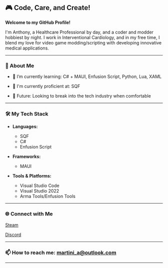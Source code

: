 ## 🎮 Code, Care, and Create!

**Welcome to my GitHub Profile!**

I'm Anthony, a Healthcare Professional by day, and a coder and modder hobbiest by night. I work in Interventional Cardiology, and in my free time, I blend my love for video game modding/scripting with developing innovative medical applications.

---

### 🚀 About Me

- 🌱 I’m currently learning: C# + MAUI, Enfusion Script, Python, Lua, XAML
- 🎯 I'm currently proficient at: SQF

- 🔮 Future: Looking to break into the tech industry when comfortable

---

### 🛠️ My Tech Stack

- **Languages:**  
  - SQF
  - C#
  - Enfusion Script
  
- **Frameworks:**  
  - MAUI

- **Tools & Platforms:**  
  - Visual Studio Code
  - Visual Studio 2022
  - Arma Tools/Enfusion Tools

---

### 🌐 Connect with Me

[Steam](https://steamcommunity.com/id/HypoxicGaming/)

[Discord](discordapp.com/users/177167602768936960)

---

### 📫 How to reach me: [martini_a@outlook.com](mailto:martini_a@outlook.com)

---

